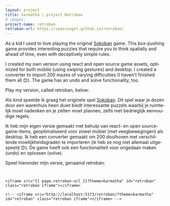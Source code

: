 ```yaml
---
layout: project
title: karmaṭha | project Retroban
# images: 
project-name: retroban
retroban-url: https://spassvogel.github.io/retroban/
---
```


<script>
  window.addEventListener("message", (event) => {
    if (!event.data.levelCount) {
      return;
    }
    $('.retroban-level-count').html(event.data.levelCount);
  });

  $(() => {
    let fullscreen = false

    // go to fullscreen on click
    const iFrameEl = document.getElementById('retroban');
    if (iFrameEl.requestFullscreen || iFrameEl.msRequestFullscreen || iFrameEl.mozRequestFullScreen || iFrameEl.webkitRequestFullScreen) {
      
      const icon = $('.retroban-supportsfullscreen-icon');
      icon.show();
      icon.on('click', () => {
        
        // take away the theme url param
        iFrameEl.src = '{{ page.retroban-url }}';
        if (iFrameEl.requestFullscreen) {
          fullscreen = true
          iFrameEl.requestFullscreen();
        } else if (iFrameEl.msRequestFullscreen) {
          fullscreen = true
          iFrameEl.msRequestFullscreen();
        } else if (iFrameEl.mozRequestFullScreen) {
          fullscreen = true
          iFrameEl.mozRequestFullScreen();
        } else if (iFrameEl.webkitRequestFullScreen) {
          fullscreen = true
          iFrameEl.webkitRequestFullScreen();
        }
      })
    } else {
      document.href = "{{ page.retroban-url }}";
    }   

    $(window).on('resize', () => {
      if (!document.fullscreenElement && fullscreen) {
        // if coming back from fullscreen, put the theme param back
        iFrameEl.src = '{{ page.retroban-url }}?theme=karmatha';
        fullscreen = false;
      }
    });
  })

</script>
<section class="content-block" id="">
  <div class="multi-lang-block">
    <div lang="en">
      <p>
        As a kid I used to love playing the original <a href="https://en.wikipedia.org/wiki/Sokoban">Sokoban</a> game. 
        This box-pushing game provides interesting puzzles that require you to think
        spatially and ahead of time, even with deceptively simple rules.
      </p>
      <p>
        I created my own version using react and open source game assets, optimized for both mobile (using swiping gestures) and desktop. 
        I created a converter to import <span class='retroban-level-count'>200</span> mazes of varying difficulties (I haven't finished them all 😊). 
        The game has an undo and solve functionality, too. 
      </p>
      <p>
        Play my version, called retroban, below:
      </p>
    </div>
    <div lang="nl">
      <p>
        Als kind speelde ik graag het originele spel <a href="https://en.wikipedia.org/wiki/Sokoban">Sokoban</a>. 
        Dit spel waar je dozen door een warenhuis heen duwt biedt interessante puzzels waarbij je ruimtelijk moet nadenken
        en je zetten moet plannen, zelfs met bedrieglijk eenvoudige regels.
      </p>
      <p>
        Ik heb mijn eigen versie gemaakt met behulp van react- en open source-game-items, 
        geoptimaliseerd voor zowel mobiel (met veegbewegingen) als desktop. 
        Ik heb een converter gemaakt om <span class='retroban-level-count'>200</span> doolhoven met verschillende moeilijkheidsgraden te importeren (ik heb ze nog niet allemaal uitgespeeld 😊).
        De game heeft ook een functionaliteit voor ongedaan maken (undo) en oplossen (solve).
      </p>
      <p>
        Speel hieronder mijn versie, genaamd retroban:
      </p>
    </div>
  </div>
</section>
<section class="content-block">
  <div class="retroban-container">
    <svg height="14px" class="retroban-supportsfullscreen-icon" title="Go fullscreen" version="1.1" viewBox="0 0 14 14" width="14px" xmlns="http://www.w3.org/2000/svg" xmlns:sketch="http://www.bohemiancoding.com/sketch/ns" xmlns:xlink="http://www.w3.org/1999/xlink"><title/><desc/><defs/><g fill="none" fill-rule="evenodd" stroke="none" stroke-width="1"><g fill="white" transform="translate(-215.000000, -257.000000)"><g id="fullscreen" transform="translate(215.000000, 257.000000)"><path d="M2,9 L0,9 L0,14 L5,14 L5,12 L2,12 L2,9 L2,9 Z M0,5 L2,5 L2,2 L5,2 L5,0 L0,0 L0,5 L0,5 Z M12,12 L9,12 L9,14 L14,14 L14,9 L12,9 L12,12 L12,12 Z M9,0 L9,2 L12,2 L12,5 L14,5 L14,0 L9,0 L9,0 Z" id="Shape"/></g></g></g></svg>

    <iframe src="{{ page.retroban-url }}?theme=karmatha" id="retroban" class="retroban iframe"></iframe>

    <!-- <iframe src="http://localhost:5173/retroban/?theme=karmatha" id="retroban" class="retroban iframe"></iframe> -->
  </div>
</section>

